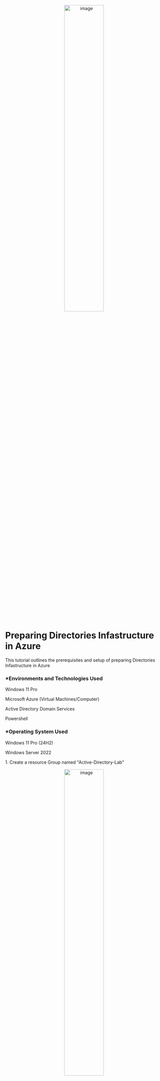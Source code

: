 <p align="center"><img src="https://i.imgur.com/dXRfWvO.png height="50%" width="50%" alt="image"/>
<h1>Preparing Directories Infastructure in Azure</h1>
<p>This tutorial outlines the prerequisites and setup of preparing Directories Infastructure in Azure</p>

<h3>*Environments and Technologies Used</h3>
<p>Windows 11 Pro</p>
<p>Microsoft Azure (Virtual Machines/Computer)</p>
<p>Active Directory Domain Services</p>
<p>Powershell</p>

<h3>*Operating System Used</h3>
<p>Windows 11 Pro (24H2)</p>
<p>Windows Server 2022</p>


<p>1. Create a resource Group named "Active-Directory-Lab"</p>
<p align="center"><img src="https://i.imgur.com/EGS9GSh.png> height="50%" width="50%" alt="image"/>

<p>2. Create a Virtual Network. Set the resource group to Active-Directory-Lab. Name the Virtual Network "Active-Directory-VNet" and set it to your region. Then we can review and create.</p> <p align="center"><img src="https://i.imgur.com/rK1k14D.png> height="50%" width="50%" alt="image"/>

<p>3. Create a Domain Controller VM (Windows Server 2022) named "DC-1" When creating the Virtual machine for the resource we will be using "Active-Directory-Lab". Name the VM "DC-1" and set your region as the same in your your Virtual Network. For the image set it to Windows Server 2022 Datacenter: Azure Edition - x64 Gen2. For the size choose any option with two CPU's. After that we will set a username and password. Check both licensing boxes. Lastly, click next untili you land on the Networking page.    </p> 
<p align="left "><img src="https://i.imgur.com/mEfqan0.png" height="50%" width="50%" alt="image"/> <p align=" right "><img src="https://i.imgur.com/cfVkgvL.png height="50%" width="50%" alt="image"/>
 
<p>4. Set the Virtual network to "Active-Directory-VNet then review and create. </p>
<p align="center"><img src="https://i.imgur.com/1uesmdm.png" height="50%" width="50%" alt="image"/>

<p>5.Create another VM named "Client-1" When creating the Virtual machine for the resource we will be using "Active-Directory-Lab". Name the VM "DC-1" and set your region as the same in your your Virtual Network. For the image set it to Windows 11 Pro version 24H2 - x64 Gen2
 For the size choose any option with two CPU's. After that we will set a username and password. Check both licensing boxes. Lastly review and create.</p> <p align="center"><img src="https://i.imgur.com/bISQ2Al.png" height="50%" width="50%" alt="image"/>

<p>6.Go to Virutal Machines, set Domain Controller's NIC Private IP address to be static.To do this click on "DC-1">Go to Network Settings>Click Newtork interface / IP configuration>Go to ipconfig1>Set Private IP address settings to static and save.</p>  <p align="left"><img src="https://i.imgur.com/n3KFWkW.png" height="50%" width="50%" alt="image"/> <p align=" right "><img src="https://i.imgur.com/IlQbOxs.png height="50%" width="50%" alt="image"/>

<p>7. Go To Virtual Machines>Copy "DC-1" public adress</p> <p align="center"><img src="https://i.imgur.com/8l253TK.png  height="50%" width="50%" alt="image"/>

<p>8. For Mac user go to Microsoft Remote Desktop and for Window users go to remote desktop and sign in. <p align="center"><img src="https://i.imgur.com/pfnLsIm.png" height="50%" width="50%" alt="image"/></p> 

<p>9. Once inside the Domain Controller right click the start menu>click "run">Type "WF.MSC">Click "Windows Defender Firewall Properties">Firewall State:Turn Off and apply.(This is step is only needed for practice purposes this is not a good idea in the work enviroment) </p <p align="center"><img src="https://i.imgur.com/z71bTbv.png" height="50%" width="50%" alt="image"/></p> 

<p>10.Go back to Azure on your main device and copy the Private IP Address of "DC-1"</p>

<p>11. Go to"Client-1">Network settings>Click on your Network interface/IP configuration(Client-1286)>DNS serversCustom and paste the IP adress of "DC-1"and save.</p> </p <p align="center"><img src="https://i.imgur.com/4f99lHP.png" height="50%" width="50%" alt="image"/></p> 

<p>12. Log into "Client 1" ping DC-1's private IP address(To ensure everything was setup correctly)</p>

<p>13.Lets Ping DC-1's private IP address(To ensure everything was setup correctly)
<p>Copy the the IP Private address from "DC-1"</p>
<p>Click start or use the windows key to search Powershell</p>
<p>Type the Command Ping 10.0.0.4(You will paste your IP address after Ping) then hit enter</p>  </p <p align="center"><img src="https://i.imgur.com/4f99lHP.png" height="50%" width="50%" alt="image"/></p> 

<p>Enable: php_intl.dll</p>
<p>Enable: php_opcache.dll</p> 
<p>Refresh the osTicket site in your browser, observe the changes</p>
</p>

<p>14. Rename: ost-config.php - From: C:\inetpub\wwwroot\osTicket\include\ost-sampleconfig.php > To: C:\inetpub\wwwroot\osTicket\include\ost-config.php</p>

<p>15. Assign Permissions: ost-config.php, Disable inheritance > Remove All. then add New Permissions > Everyone > All</p>

<p>16. Continue Setting up osTicket in the browser (click Continue). Name: Helpdesk. Default email (receives email from customers)</p>

<p>17. From the “osTicket-Installation-Files” folder, install HeidiSQL. Open Heidi SQL. Then Create a new session, Input username and password: root/root. Then connect to the session and Create a database called “osTicket”</p>
<p align="center"><img src="https://i.imgur.com/i6DxKzM.png" height="50%" width="50%" alt="image"/>

<p>18. Continue Setting up osTicket in the browser
<p>MySQL Database: osTicket</p>
<p>MySQL Username: root</p>
<p>MySQL Password: root</p>
<p>Click “Install Now!”</p>
</p>

<p>19. Congratulations, hopefully it is installed with no errors!
Browse to your help desk login page: <i> http://localhost/osTicket/scp/login.php </i></p>
<p align="center"><img src="https://i.imgur.com/u6LDs8K.png" height="50%" width="50%" alt="image"/>

<p>20. End Users osTicket URL: <i>http://localhost/osTicket/<i/> </p>
<p align="center"><img src="https://i.imgur.com/dGWkdFJ.png" height="50%" width="50%" alt="image"/>

<h4>N.B: - Clean up - Delete: C:\inetpub\wwwroot\osTicket\setup. Also set Permissions to “Read” only: C:\inetpub\wwwroot\osTicket\include\ost-config.php</h4>

